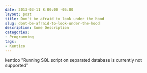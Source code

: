 ```yaml
---
date: 2013-03-11 8:00:00 -05:00
layout: post
title: Don't be afraid to look under the hood
slug: dont-be-afraid-to-look-under-the-hood
description: Some Description
categories:
- Programming
tags:
- Kentico
---
```






kentico "Running SQL script on separated database is currently not supported"